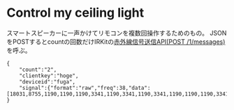 # Control my ceiling light

スマートスピーカーに一声かけてリモコンを複数回操作するためのもの。
JSONをPOSTするとcountの回数だけIRKitの[赤外線信号送信API(POST /1/messages)](http://getirkit.com)を呼ぶ。

```
{
    "count":"2",
    "clientkey":"hoge",
    "deviceid":"fuga",
    "signal":{"format":"raw","freq":38,"data":[18031,8755,1190,1190,1190,3341,1190,3341,1190,3341,1190,1190,1190,3341,1190,3341,1190,3341,1190,3341,1190,3341,1190,3341,1190,1190,1190,1190,1190,1190,1190,1190,1190,3341,1190,3341,1190,1190,1190,3341,1190,1190,1190,1190,1190,1190,1190,1190,1190,1190,1190,1190,1190,1190,1190,1190,1190,3341,1190,3341,1190,3341,1190,3341,1190,3341,1190,65535,0,9379,18031,4400,1190]}
}
```
